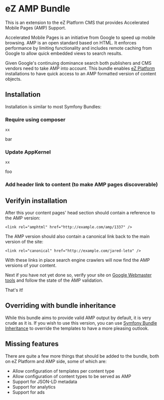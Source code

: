# eZ AMP Bundle
This is an extension to the eZ Platform CMS that provides Accelerated Mobile Pages (AMP) Support.

Accelerated Mobile Pages is an initiative from Google to speed up mobile browsing. AMP is an open standard based on HTML. It enforces performance by limiting functionality and includes remote caching from Google to allow quick embedded views to search results.

Given Google's continuing dominance search both publishers and CMS vendors need to take AMP into account. This bundle enables <a href="http://ezplatform.com">eZ Platform</a> installations to have quick access to an AMP formatted version of content objects.

## Installation

Installation is similar to most Symfony Bundles:

### Require using composer

```
xx
```

bar

### Update AppKernel

```
xx
```

foo

### Add header link to content (to make AMP pages discoverable)


## Verifyin installation

After this your content pages' head section should contain a reference to the AMP version:

```
<link rel="amphtml" href="http://example.com/amp/1337" />
```

The AMP version should also contain a canonical link back to the main version of the site:

```
<link rel="canonical" href="http://example.com/jared-leto" />
```

With these links in place search engine crawlers will now find the AMP versions of your content.

Next if you have not yet done so, verify your site on <a href="https://www.google.com/webmasters/">Google Webmaster tools</a> and follow the state of the AMP validation.

That's it!

## Overriding with bundle inheritance

While this bundle aims to provide valid AMP output by default, it is very crude as it is. If you wish to use this version, you can use <a href="http://symfony.com/doc/current/bundles/inheritance.html">Symfony Bundle Inheritance</a> to override the templates to have a more pleasing outlook.

## Missing features

There are quite a few more things that should be added to the bundle, both on eZ Platform and AMP side, some of which are:

- Allow configuration of templates per content type
- Allow configuration of content types to be served as AMP
- Support for JSON-LD metadata
- Support for analytics
- Support for ads
